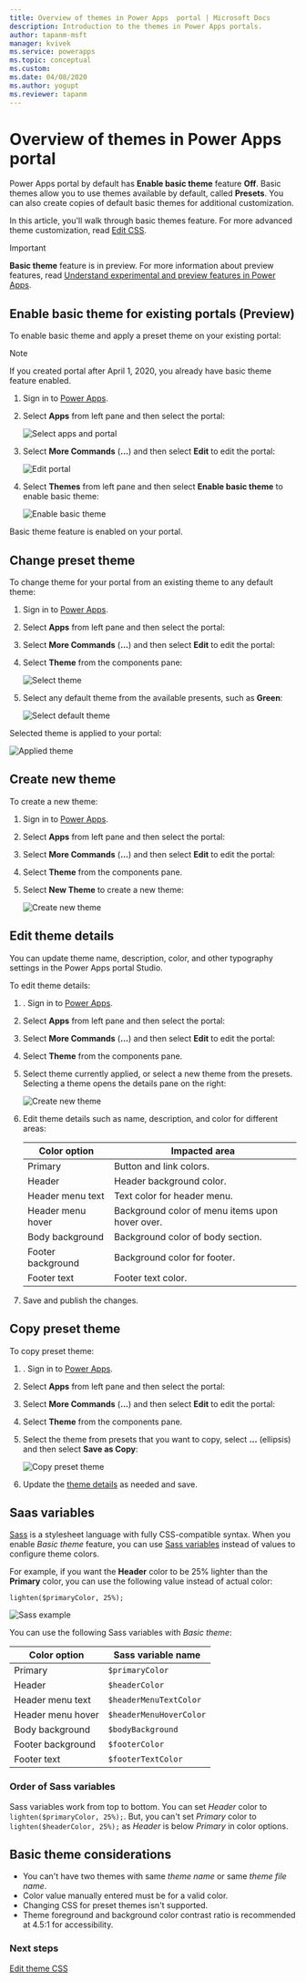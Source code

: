 ```yaml
---
title: Overview of themes in Power Apps  portal | Microsoft Docs
description: Introduction to the themes in Power Apps portals.
author: tapanm-msft
manager: kvivek
ms.service: powerapps
ms.topic: conceptual
ms.custom: 
ms.date: 04/08/2020
ms.author: yogupt
ms.reviewer: tapanm
---
```


# Overview of themes in Power Apps portal

Power Apps portal by default has **Enable basic theme** feature **Off**. Basic themes allow you to use themes available by default, called **Presets**. You can also create copies of default basic themes for additional customization.

In this article, you'll walk through basic themes feature. For more advanced theme customization, read [Edit CSS](edit-css.md).

> [!IMPORTANT]
> **Basic theme** feature is in preview. For more information about preview features, read [Understand experimental and preview features in Power Apps](https://docs.microsoft.com/powerapps/maker/canvas-apps/working-with-experimental-preview).

## Enable basic theme for existing portals (Preview)

To enable basic theme and apply a preset theme on your existing portal:

> [!NOTE]
> If you created portal after April 1, 2020, you already have basic theme feature enabled.

1. Sign in to [Power Apps](https://make.powerapps.com).

1. Select **Apps** from left pane and then select the portal:

    ![Select apps and portal](./media/theme-overview/select-app-portal.png)

1. Select **More Commands** (**...**) and then select **Edit** to edit the portal:

    ![Edit portal](./media/theme-overview/edit-portal.png)

1. Select **Themes** from left pane and then select **Enable basic theme** to enable basic theme:

    ![Enable basic theme](./media/theme-overview/enable-basic-theme.png)

Basic theme feature is enabled on your portal.

## Change preset theme

To change theme for your portal from an existing theme to any default theme:

1. Sign in to [Power Apps](https://make.powerapps.com).

1. Select **Apps** from left pane and then select the portal:

1. Select **More Commands** (**...**) and then select **Edit** to edit the portal:

1. Select **Theme** from the components pane:

    ![Select theme](./media/theme-overview/select-theme.png)

1. Select any default theme from the available presents, such as **Green**:

    ![Select default theme](./media/theme-overview/basic-theme.png)

Selected theme is applied to your portal:

![Applied theme](./media/theme-overview/theme-applied.png)

## Create new theme

To create a new theme:

1. Sign in to [Power Apps](https://make.powerapps.com).

1. Select **Apps** from left pane and then select the portal:

1. Select **More Commands** (**...**) and then select **Edit** to edit the portal:

1. Select **Theme** from the components pane.

1. Select **New Theme** to create a new theme:

    ![Create new theme](./media/theme-overview/new-theme.png)

## Edit theme details

You can update theme name, description, color, and other typography settings in the Power Apps portal Studio. 

To edit theme details:

1. . Sign in to [Power Apps](https://make.powerapps.com).

1. Select **Apps** from left pane and then select the portal:

1. Select **More Commands** (**...**) and then select **Edit** to edit the portal:

1. Select **Theme** from the components pane.

1. Select theme currently applied, or select a new theme from the presets.
   Selecting a theme opens the details pane on the right:

    ![Create new theme](./media/theme-overview/theme-details.png)

1. Edit theme details such as name, description, and color for different areas:

    |Color option | Impacted area
    | - | - 
    | Primary | Button and link colors.
    | Header | Header background color.
    | Header menu text | Text color for header menu.
    | Header menu hover | Background color of menu items upon hover over.
    | Body background |  Background color of body section.​
    | Footer background | Background color for footer.​
    | Footer text | Footer text color.​

1. Save and publish the changes.

## Copy preset theme

To copy preset theme:

1. . Sign in to [Power Apps](https://make.powerapps.com).

1. Select **Apps** from left pane and then select the portal:

1. Select **More Commands** (**...**) and then select **Edit** to edit the portal:

1. Select **Theme** from the components pane.

1. Select the theme from presets that you want to copy, select **...** (ellipsis) and then select **Save as Copy**:

    ![Copy preset theme](./media/theme-overview/copy-preset-theme.png)

1. Update the [theme details](#edit-theme-details) as needed and save.

## Saas variables

[Sass](https://sass-lang.com/) is a stylesheet language with fully CSS-compatible syntax. When you enable *Basic theme* feature, you can use [Sass variables](https://sass-lang.com/documentation/variables) instead of values to configure theme colors.

For example, if you want the **Header** color to be 25% lighter than the **Primary** color, you can use the following value instead of actual color:

```
lighten($primaryColor, 25%);
```

![Sass example](./media/theme-overview/sass-example.png)

You can use the following Sass variables with *Basic theme*:

|Color option | Sass variable name
| - | -
| Primary | ```$primaryColor```
| Header | ```$headerColor```
| Header menu text | ```$headerMenuTextColor```
| Header menu hover | ```$headerMenuHoverColor```
| Body background |  ```$bodyBackground```
| Footer background | ```$footerColor​```
| Footer text | ```$footerTextColor```

### Order of Sass variables

Sass variables work from top to bottom. You can set *Header* color to ```lighten($primaryColor, 25%);```. But, you can't set *Primary* color to ```lighten($headerColor, 25%);``` as *Header* is below *Primary* in color options.

## Basic theme considerations

- You can't have two themes with same *theme name* or same *theme file name*. 
- Color value manually entered must be for a valid color.
- Changing CSS for preset themes isn't supported.
- Theme foreground and background color contrast ratio is recommended at 4.5:1 for accessibility.

### Next steps

[Edit theme CSS](edit-css.md)
